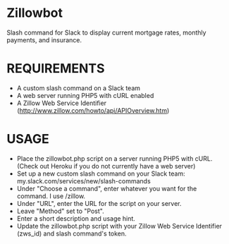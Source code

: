 # Zillowbot
Slash command for Slack to display current mortgage rates, monthly payments, and insurance.

# REQUIREMENTS

- A custom slash command on a Slack team
- A web server running PHP5 with cURL enabled
- A Zillow Web Service Identifier (http://www.zillow.com/howto/api/APIOverview.htm)

# USAGE

- Place the zillowbot.php script on a server running PHP5 with cURL. (Check out Heroku if you do not currently have a web server)
- Set up a new custom slash command on your Slack team: my.slack.com/services/new/slash-commands
- Under "Choose a command", enter whatever you want for the command. I use /zillow.
- Under "URL", enter the URL for the script on your server.
- Leave "Method" set to "Post".
- Enter a short description and usage hint.
- Update the zillowbot.php script with your Zillow Web Service Identifier (zws_id) and slash command's token.
